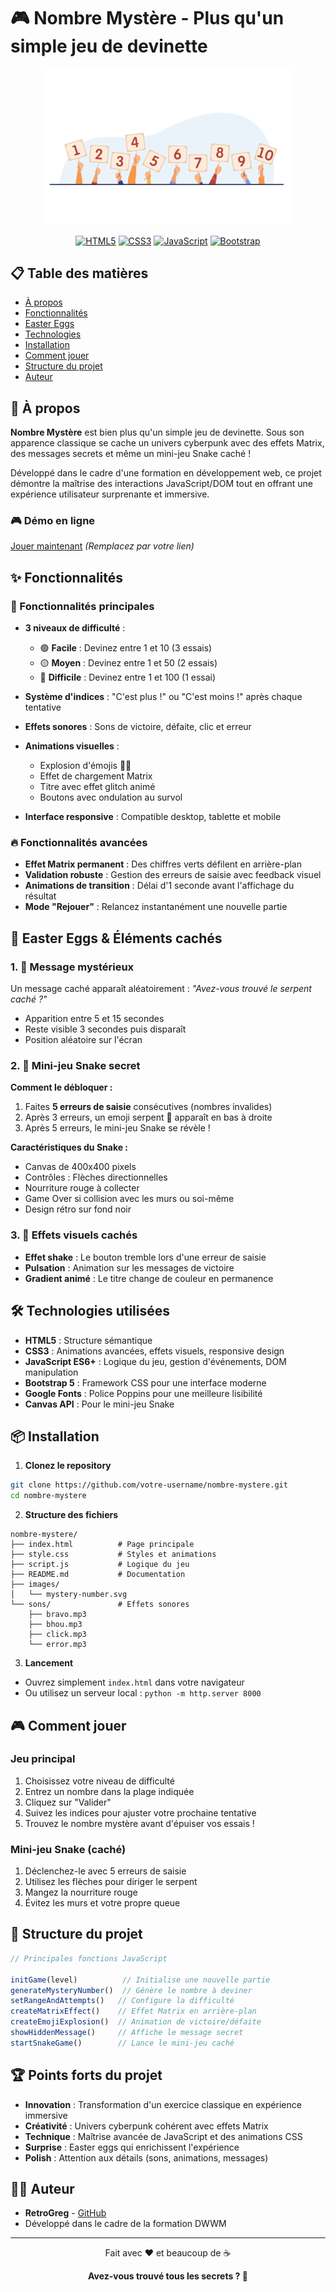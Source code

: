 # 🎮 Nombre Mystère - Plus qu'un simple jeu de devinette

<div align="center">
  <img src="./images/mystery-number.svg" alt="Nombre Mystère Logo" width="400">
  
  [![HTML5](https://img.shields.io/badge/HTML5-E34F26?style=for-the-badge&logo=html5&logoColor=white)](https://developer.mozilla.org/en-US/docs/Web/HTML)
  [![CSS3](https://img.shields.io/badge/CSS3-1572B6?style=for-the-badge&logo=css3&logoColor=white)](https://developer.mozilla.org/en-US/docs/Web/CSS)
  [![JavaScript](https://img.shields.io/badge/JavaScript-F7DF1E?style=for-the-badge&logo=javascript&logoColor=black)](https://developer.mozilla.org/en-US/docs/Web/JavaScript)
  [![Bootstrap](https://img.shields.io/badge/Bootstrap-563D7C?style=for-the-badge&logo=bootstrap&logoColor=white)](https://getbootstrap.com/)
</div>

## 📋 Table des matières

- [À propos](#-à-propos)
- [Fonctionnalités](#-fonctionnalités)
- [Easter Eggs](#-easter-eggs--éléments-cachés)
- [Technologies](#-technologies-utilisées)
- [Installation](#-installation)
- [Comment jouer](#-comment-jouer)
- [Structure du projet](#-structure-du-projet)
- [Auteur](#-auteur)

## 🎯 À propos

**Nombre Mystère** est bien plus qu'un simple jeu de devinette. Sous son apparence classique se cache un univers cyberpunk avec des effets Matrix, des messages secrets et même un mini-jeu Snake caché !

Développé dans le cadre d'une formation en développement web, ce projet démontre la maîtrise des interactions JavaScript/DOM tout en offrant une expérience utilisateur surprenante et immersive.

### 🎮 Démo en ligne

[Jouer maintenant](https://votre-username.github.io/nombre-mystere/) *(Remplacez par votre lien)*

## ✨ Fonctionnalités

### 🎲 Fonctionnalités principales

- **3 niveaux de difficulté** :
  - 🟢 **Facile** : Devinez entre 1 et 10 (3 essais)
  - 🟡 **Moyen** : Devinez entre 1 et 50 (2 essais)
  - 🔴 **Difficile** : Devinez entre 1 et 100 (1 essai)

- **Système d'indices** : "C'est plus !" ou "C'est moins !" après chaque tentative
- **Effets sonores** : Sons de victoire, défaite, clic et erreur
- **Animations visuelles** :
  - Explosion d'émojis 🎉💥
  - Effet de chargement Matrix
  - Titre avec effet glitch animé
  - Boutons avec ondulation au survol

- **Interface responsive** : Compatible desktop, tablette et mobile

### 🔥 Fonctionnalités avancées

- **Effet Matrix permanent** : Des chiffres verts défilent en arrière-plan
- **Validation robuste** : Gestion des erreurs de saisie avec feedback visuel
- **Animations de transition** : Délai d'1 seconde avant l'affichage du résultat
- **Mode "Rejouer"** : Relancez instantanément une nouvelle partie

## 🐍 Easter Eggs & Éléments cachés

### 1. 💬 Message mystérieux

Un message caché apparaît aléatoirement : *"Avez-vous trouvé le serpent caché ?"*

- Apparition entre 5 et 15 secondes
- Reste visible 3 secondes puis disparaît
- Position aléatoire sur l'écran

### 2. 🐍 Mini-jeu Snake secret

**Comment le débloquer :**

1. Faites **5 erreurs de saisie** consécutives (nombres invalides)
2. Après 3 erreurs, un emoji serpent 🐍 apparaît en bas à droite
3. Après 5 erreurs, le mini-jeu Snake se révèle !

**Caractéristiques du Snake :**

- Canvas de 400x400 pixels
- Contrôles : Flèches directionnelles
- Nourriture rouge à collecter
- Game Over si collision avec les murs ou soi-même
- Design rétro sur fond noir

### 3. 🎨 Effets visuels cachés

- **Effet shake** : Le bouton tremble lors d'une erreur de saisie
- **Pulsation** : Animation sur les messages de victoire
- **Gradient animé** : Le titre change de couleur en permanence

## 🛠 Technologies utilisées

- **HTML5** : Structure sémantique
- **CSS3** : Animations avancées, effets visuels, responsive design
- **JavaScript ES6+** : Logique du jeu, gestion d'événements, DOM manipulation
- **Bootstrap 5** : Framework CSS pour une interface moderne
- **Google Fonts** : Police Poppins pour une meilleure lisibilité
- **Canvas API** : Pour le mini-jeu Snake

## 📦 Installation

1. **Clonez le repository**

```bash
git clone https://github.com/votre-username/nombre-mystere.git
cd nombre-mystere
```

2. **Structure des fichiers**

```
nombre-mystere/
├── index.html          # Page principale
├── style.css           # Styles et animations
├── script.js           # Logique du jeu
├── README.md           # Documentation
├── images/            
│   └── mystery-number.svg
└── sons/               # Effets sonores
    ├── bravo.mp3
    ├── bhou.mp3
    ├── click.mp3
    └── error.mp3
```

3. **Lancement**

- Ouvrez simplement `index.html` dans votre navigateur
- Ou utilisez un serveur local : `python -m http.server 8000`

## 🎮 Comment jouer

### Jeu principal

1. Choisissez votre niveau de difficulté
2. Entrez un nombre dans la plage indiquée
3. Cliquez sur "Valider"
4. Suivez les indices pour ajuster votre prochaine tentative
5. Trouvez le nombre mystère avant d'épuiser vos essais !

### Mini-jeu Snake (caché)

1. Déclenchez-le avec 5 erreurs de saisie
2. Utilisez les flèches pour diriger le serpent
3. Mangez la nourriture rouge
4. Évitez les murs et votre propre queue

## 📁 Structure du projet

```javascript
// Principales fonctions JavaScript

initGame(level)          // Initialise une nouvelle partie
generateMysteryNumber()  // Génère le nombre à deviner
setRangeAndAttempts()   // Configure la difficulté
createMatrixEffect()    // Effet Matrix en arrière-plan
createEmojiExplosion()  // Animation de victoire/défaite
showHiddenMessage()     // Affiche le message secret
startSnakeGame()        // Lance le mini-jeu caché
```

## 🏆 Points forts du projet

- **Innovation** : Transformation d'un exercice classique en expérience immersive
- **Créativité** : Univers cyberpunk cohérent avec effets Matrix
- **Technique** : Maîtrise avancée de JavaScript et des animations CSS
- **Surprise** : Easter eggs qui enrichissent l'expérience
- **Polish** : Attention aux détails (sons, animations, messages)

## 👨‍💻 Auteur

- **RetroGreg** - [GitHub](https://github.com/RetroGreg)
- Développé dans le cadre de la formation DWWM

---

<div align="center">
  <p>Fait avec ❤️ et beaucoup de ☕</p>
  <p><strong>Avez-vous trouvé tous les secrets ? 🐍</strong></p>
</div>
